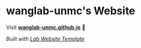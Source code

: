 
# wanglab-unmc's Website

Visit **[wanglab-unmc.github.io](https://wanglab-unmc.github.io)** 🚀

_Built with [Lab Website Template](https://greene-lab.gitbook.io/lab-website-template-docs)_
